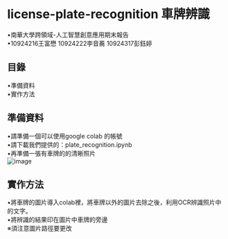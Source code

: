 # license-plate-recognition 車牌辨識   
•南華大學跨領域-人工智慧創意應用期末報告   
•10924216王富懋 10924222李音蕎 10924317彭鈺婷   
## 目錄   
•準備資料   
•實作方法   
## 準備資料    
•請準備一個可以使用google colab 的帳號   
•請下載我們提供的：plate_recognition.ipynb  
•再準備一張有車牌的的清晰照片  
![image]()

## 實作方法   
•將車牌的圖片導入colab裡，將車牌以外的圖片去除之後，利用OCR辨識照片中的文字。  
•將辨識的結果印在圖片中車牌的旁邊  
※須注意圖片路徑要更改

